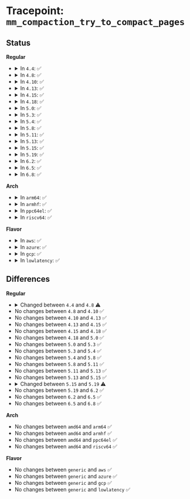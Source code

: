 # Tracepoint: <code>mm_compaction_try_to_compact_pages</code>

## Status
<b>Regular</b>
<ul>
<li>
<details>
<summary>In <code>4.4</code>: ✅</summary>

Event:

```c
struct trace_event_raw_mm_compaction_try_to_compact_pages {
    struct trace_entry ent;
    int order;
    gfp_t gfp_mask;
    enum migrate_mode mode;
    char __data[0];
};
```
Function:

```c
void trace_event_raw_event_mm_compaction_try_to_compact_pages(void *__data, int order, gfp_t gfp_mask, enum migrate_mode mode);
```
</details>
</li>
<li>
<details>
<summary>In <code>4.8</code>: ✅</summary>

Event:

```c
struct trace_event_raw_mm_compaction_try_to_compact_pages {
    struct trace_entry ent;
    int order;
    gfp_t gfp_mask;
    int prio;
    char __data[0];
};
```
Function:

```c
void trace_event_raw_event_mm_compaction_try_to_compact_pages(void *__data, int order, gfp_t gfp_mask, int prio);
```
</details>
</li>
<li>
<details>
<summary>In <code>4.10</code>: ✅</summary>

Event:

```c
struct trace_event_raw_mm_compaction_try_to_compact_pages {
    struct trace_entry ent;
    int order;
    gfp_t gfp_mask;
    int prio;
    char __data[0];
};
```
Function:

```c
void trace_event_raw_event_mm_compaction_try_to_compact_pages(void *__data, int order, gfp_t gfp_mask, int prio);
```
</details>
</li>
<li>
<details>
<summary>In <code>4.13</code>: ✅</summary>

Event:

```c
struct trace_event_raw_mm_compaction_try_to_compact_pages {
    struct trace_entry ent;
    int order;
    gfp_t gfp_mask;
    int prio;
    char __data[0];
};
```
Function:

```c
void trace_event_raw_event_mm_compaction_try_to_compact_pages(void *__data, int order, gfp_t gfp_mask, int prio);
```
</details>
</li>
<li>
<details>
<summary>In <code>4.15</code>: ✅</summary>

Event:

```c
struct trace_event_raw_mm_compaction_try_to_compact_pages {
    struct trace_entry ent;
    int order;
    gfp_t gfp_mask;
    int prio;
    char __data[0];
};
```
Function:

```c
void trace_event_raw_event_mm_compaction_try_to_compact_pages(void *__data, int order, gfp_t gfp_mask, int prio);
```
</details>
</li>
<li>
<details>
<summary>In <code>4.18</code>: ✅</summary>

Event:

```c
struct trace_event_raw_mm_compaction_try_to_compact_pages {
    struct trace_entry ent;
    int order;
    gfp_t gfp_mask;
    int prio;
    char __data[0];
};
```
Function:

```c
void trace_event_raw_event_mm_compaction_try_to_compact_pages(void *__data, int order, gfp_t gfp_mask, int prio);
```
</details>
</li>
<li>
<details>
<summary>In <code>5.0</code>: ✅</summary>

Event:

```c
struct trace_event_raw_mm_compaction_try_to_compact_pages {
    struct trace_entry ent;
    int order;
    gfp_t gfp_mask;
    int prio;
    char __data[0];
};
```
Function:

```c
void trace_event_raw_event_mm_compaction_try_to_compact_pages(void *__data, int order, gfp_t gfp_mask, int prio);
```
</details>
</li>
<li>
<details>
<summary>In <code>5.3</code>: ✅</summary>

Event:

```c
struct trace_event_raw_mm_compaction_try_to_compact_pages {
    struct trace_entry ent;
    int order;
    gfp_t gfp_mask;
    int prio;
    char __data[0];
};
```
Function:

```c
void trace_event_raw_event_mm_compaction_try_to_compact_pages(void *__data, int order, gfp_t gfp_mask, int prio);
```
</details>
</li>
<li>
<details>
<summary>In <code>5.4</code>: ✅</summary>

Event:

```c
struct trace_event_raw_mm_compaction_try_to_compact_pages {
    struct trace_entry ent;
    int order;
    gfp_t gfp_mask;
    int prio;
    char __data[0];
};
```
Function:

```c
void trace_event_raw_event_mm_compaction_try_to_compact_pages(void *__data, int order, gfp_t gfp_mask, int prio);
```
</details>
</li>
<li>
<details>
<summary>In <code>5.8</code>: ✅</summary>

Event:

```c
struct trace_event_raw_mm_compaction_try_to_compact_pages {
    struct trace_entry ent;
    int order;
    gfp_t gfp_mask;
    int prio;
    char __data[0];
};
```
Function:

```c
void trace_event_raw_event_mm_compaction_try_to_compact_pages(void *__data, int order, gfp_t gfp_mask, int prio);
```
</details>
</li>
<li>
<details>
<summary>In <code>5.11</code>: ✅</summary>

Event:

```c
struct trace_event_raw_mm_compaction_try_to_compact_pages {
    struct trace_entry ent;
    int order;
    gfp_t gfp_mask;
    int prio;
    char __data[0];
};
```
Function:

```c
void trace_event_raw_event_mm_compaction_try_to_compact_pages(void *__data, int order, gfp_t gfp_mask, int prio);
```
</details>
</li>
<li>
<details>
<summary>In <code>5.13</code>: ✅</summary>

Event:

```c
struct trace_event_raw_mm_compaction_try_to_compact_pages {
    struct trace_entry ent;
    int order;
    gfp_t gfp_mask;
    int prio;
    char __data[0];
};
```
Function:

```c
void trace_event_raw_event_mm_compaction_try_to_compact_pages(void *__data, int order, gfp_t gfp_mask, int prio);
```
</details>
</li>
<li>
<details>
<summary>In <code>5.15</code>: ✅</summary>

Event:

```c
struct trace_event_raw_mm_compaction_try_to_compact_pages {
    struct trace_entry ent;
    int order;
    gfp_t gfp_mask;
    int prio;
    char __data[0];
};
```
Function:

```c
void trace_event_raw_event_mm_compaction_try_to_compact_pages(void *__data, int order, gfp_t gfp_mask, int prio);
```
</details>
</li>
<li>
<details>
<summary>In <code>5.19</code>: ✅</summary>

Event:

```c
struct trace_event_raw_mm_compaction_try_to_compact_pages {
    struct trace_entry ent;
    int order;
    long unsigned int gfp_mask;
    int prio;
    char __data[0];
};
```
Function:

```c
void trace_event_raw_event_mm_compaction_try_to_compact_pages(void *__data, int order, gfp_t gfp_mask, int prio);
```
</details>
</li>
<li>
<details>
<summary>In <code>6.2</code>: ✅</summary>

Event:

```c
struct trace_event_raw_mm_compaction_try_to_compact_pages {
    struct trace_entry ent;
    int order;
    long unsigned int gfp_mask;
    int prio;
    char __data[0];
};
```
Function:

```c
void trace_event_raw_event_mm_compaction_try_to_compact_pages(void *__data, int order, gfp_t gfp_mask, int prio);
```
</details>
</li>
<li>
<details>
<summary>In <code>6.5</code>: ✅</summary>

Event:

```c
struct trace_event_raw_mm_compaction_try_to_compact_pages {
    struct trace_entry ent;
    int order;
    long unsigned int gfp_mask;
    int prio;
    char __data[0];
};
```
Function:

```c
void trace_event_raw_event_mm_compaction_try_to_compact_pages(void *__data, int order, gfp_t gfp_mask, int prio);
```
</details>
</li>
<li>
<details>
<summary>In <code>6.8</code>: ✅</summary>

Event:

```c
struct trace_event_raw_mm_compaction_try_to_compact_pages {
    struct trace_entry ent;
    int order;
    long unsigned int gfp_mask;
    int prio;
    char __data[0];
};
```
Function:

```c
void trace_event_raw_event_mm_compaction_try_to_compact_pages(void *__data, int order, gfp_t gfp_mask, int prio);
```
</details>
</li>
</ul>
<b>Arch</b>
<ul>
<li>
<details>
<summary>In <code>arm64</code>: ✅</summary>

Event:

```c
struct trace_event_raw_mm_compaction_try_to_compact_pages {
    struct trace_entry ent;
    int order;
    gfp_t gfp_mask;
    int prio;
    char __data[0];
};
```
Function:

```c
void trace_event_raw_event_mm_compaction_try_to_compact_pages(void *__data, int order, gfp_t gfp_mask, int prio);
```
</details>
</li>
<li>
<details>
<summary>In <code>armhf</code>: ✅</summary>

Event:

```c
struct trace_event_raw_mm_compaction_try_to_compact_pages {
    struct trace_entry ent;
    int order;
    gfp_t gfp_mask;
    int prio;
    char __data[0];
};
```
Function:

```c
void trace_event_raw_event_mm_compaction_try_to_compact_pages(void *__data, int order, gfp_t gfp_mask, int prio);
```
</details>
</li>
<li>
<details>
<summary>In <code>ppc64el</code>: ✅</summary>

Event:

```c
struct trace_event_raw_mm_compaction_try_to_compact_pages {
    struct trace_entry ent;
    int order;
    gfp_t gfp_mask;
    int prio;
    char __data[0];
};
```
Function:

```c
void trace_event_raw_event_mm_compaction_try_to_compact_pages(void *__data, int order, gfp_t gfp_mask, int prio);
```
</details>
</li>
<li>
<details>
<summary>In <code>riscv64</code>: ✅</summary>

Event:

```c
struct trace_event_raw_mm_compaction_try_to_compact_pages {
    struct trace_entry ent;
    int order;
    gfp_t gfp_mask;
    int prio;
    char __data[0];
};
```
Function:

```c
void trace_event_raw_event_mm_compaction_try_to_compact_pages(void *__data, int order, gfp_t gfp_mask, int prio);
```
</details>
</li>
</ul>
<b>Flavor</b>
<ul>
<li>
<details>
<summary>In <code>aws</code>: ✅</summary>

Event:

```c
struct trace_event_raw_mm_compaction_try_to_compact_pages {
    struct trace_entry ent;
    int order;
    gfp_t gfp_mask;
    int prio;
    char __data[0];
};
```
Function:

```c
void trace_event_raw_event_mm_compaction_try_to_compact_pages(void *__data, int order, gfp_t gfp_mask, int prio);
```
</details>
</li>
<li>
<details>
<summary>In <code>azure</code>: ✅</summary>

Event:

```c
struct trace_event_raw_mm_compaction_try_to_compact_pages {
    struct trace_entry ent;
    int order;
    gfp_t gfp_mask;
    int prio;
    char __data[0];
};
```
Function:

```c
void trace_event_raw_event_mm_compaction_try_to_compact_pages(void *__data, int order, gfp_t gfp_mask, int prio);
```
</details>
</li>
<li>
<details>
<summary>In <code>gcp</code>: ✅</summary>

Event:

```c
struct trace_event_raw_mm_compaction_try_to_compact_pages {
    struct trace_entry ent;
    int order;
    gfp_t gfp_mask;
    int prio;
    char __data[0];
};
```
Function:

```c
void trace_event_raw_event_mm_compaction_try_to_compact_pages(void *__data, int order, gfp_t gfp_mask, int prio);
```
</details>
</li>
<li>
<details>
<summary>In <code>lowlatency</code>: ✅</summary>

Event:

```c
struct trace_event_raw_mm_compaction_try_to_compact_pages {
    struct trace_entry ent;
    int order;
    gfp_t gfp_mask;
    int prio;
    char __data[0];
};
```
Function:

```c
void trace_event_raw_event_mm_compaction_try_to_compact_pages(void *__data, int order, gfp_t gfp_mask, int prio);
```
</details>
</li>
</ul>

## Differences
<b>Regular</b>
<ul>
<li>
<details>
<summary>Changed between <code>4.4</code> and <code>4.8</code> ⚠️</summary>
<ul>
<li>
<b>Event changed. </b>
</li>
<li>
<b>Field added. </b>
<code>int prio</code>
</li>
<li>
<b>Field removed. </b>
<code>enum migrate_mode mode</code>
</li>
<li>
<b>Func changed. </b>
</li>
<li>
<b>Param added. </b>
<code>int prio</code>
</li>
<li>
<b>Param removed. </b>
<code>enum migrate_mode mode</code>
</li>
</ul>
</details>
</li>
<li>
No changes between <code>4.8</code> and <code>4.10</code> ✅
</li>
<li>
No changes between <code>4.10</code> and <code>4.13</code> ✅
</li>
<li>
No changes between <code>4.13</code> and <code>4.15</code> ✅
</li>
<li>
No changes between <code>4.15</code> and <code>4.18</code> ✅
</li>
<li>
No changes between <code>4.18</code> and <code>5.0</code> ✅
</li>
<li>
No changes between <code>5.0</code> and <code>5.3</code> ✅
</li>
<li>
No changes between <code>5.3</code> and <code>5.4</code> ✅
</li>
<li>
No changes between <code>5.4</code> and <code>5.8</code> ✅
</li>
<li>
No changes between <code>5.8</code> and <code>5.11</code> ✅
</li>
<li>
No changes between <code>5.11</code> and <code>5.13</code> ✅
</li>
<li>
No changes between <code>5.13</code> and <code>5.15</code> ✅
</li>
<li>
<details>
<summary>Changed between <code>5.15</code> and <code>5.19</code> ⚠️</summary>
<ul>
<li>
<b>Event changed. </b>
</li>
<li>
<b>Field type changed. </b>
<code>gfp_t gfp_mask</code> ➡️ <code>long unsigned int gfp_mask</code>
</li>
</ul>
</details>
</li>
<li>
No changes between <code>5.19</code> and <code>6.2</code> ✅
</li>
<li>
No changes between <code>6.2</code> and <code>6.5</code> ✅
</li>
<li>
No changes between <code>6.5</code> and <code>6.8</code> ✅
</li>
</ul>
<b>Arch</b>
<ul>
<li>
No changes between <code>amd64</code> and <code>arm64</code> ✅
</li>
<li>
No changes between <code>amd64</code> and <code>armhf</code> ✅
</li>
<li>
No changes between <code>amd64</code> and <code>ppc64el</code> ✅
</li>
<li>
No changes between <code>amd64</code> and <code>riscv64</code> ✅
</li>
</ul>
<b>Flavor</b>
<ul>
<li>
No changes between <code>generic</code> and <code>aws</code> ✅
</li>
<li>
No changes between <code>generic</code> and <code>azure</code> ✅
</li>
<li>
No changes between <code>generic</code> and <code>gcp</code> ✅
</li>
<li>
No changes between <code>generic</code> and <code>lowlatency</code> ✅
</li>
</ul>
